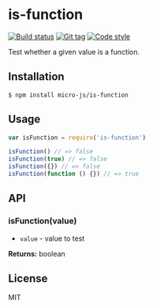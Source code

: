 
# is-function

[![Build status][travis-image]][travis-url]
[![Git tag][git-image]][git-url]
[![Code style][standard-image]][standard-url]

Test whether a given value is a function.

## Installation

    $ npm install micro-js/is-function

## Usage

```js
var isFunction = require('is-function')

isFunction() // => false
isFunction(true) // => false
isFunction({}) // => false
isFunction(function () {}) // => true
```

## API

### isFunction(value)

- `value` - value to test

**Returns:** boolean

## License

MIT

[travis-image]: https://img.shields.io/travis/micro-js/is-function.svg?style=flat-square
[travis-url]: https://travis-ci.org/micro-js/is-function
[git-image]: https://img.shields.io/github/tag/micro-js/is-function.svg
[git-url]: https://github.com/micro-js/is-function
[standard-image]: https://img.shields.io/badge/code%20style-standard-brightgreen.svg?style=flat
[standard-url]: https://github.com/feross/standard
